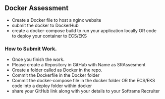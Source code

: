 ## Docker Assessment
* Create a Docker file to host a nginx website
* submit the docker to DockerHub
* create a docker-compose build to run your application locally OR code to deploy your container to ECS/EKS

### How to Submit Work.
* Once you finish the work.
* Please create a Repository in GitHub with Name as SRAssesment
* Create a folder called as Docker in the repo.
* Commit the Dockerfile in the Docker folder
* Commit the docker-compose file in the docker folder OR the ECS/EKS code into a deploy folder within docker
* share your GitHub link along with your details to your Softrams Recruiter
